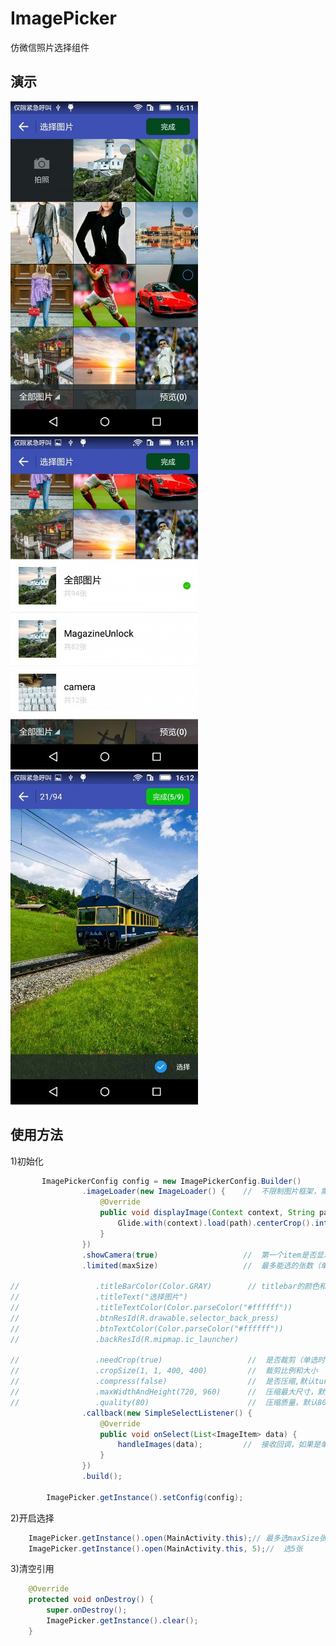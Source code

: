 # ImagePicker
仿微信照片选择组件

## 演示

 ![image](https://github.com/LambertCoding/ImgPicker/blob/master/image/image1.jpg)
 ![image](https://github.com/LambertCoding/ImgPicker/blob/master/image/image2.jpg)
 ![image](https://github.com/LambertCoding/ImgPicker/blob/master/image/image3.jpg)

## 使用方法

1)初始化
```java
       ImagePickerConfig config = new ImagePickerConfig.Builder()
                .imageLoader(new ImageLoader() {    //  不限制图片框架，需要自己实现
                    @Override
                    public void displayImage(Context context, String path, ImageView imageView) {
                        Glide.with(context).load(path).centerCrop().into(imageView);
                    }
                })
                .showCamera(true)                   //  第一个item是否显示相机,默认true
                .limited(maxSize)                   //  最多能选的张数（单选填1）

//                 .titleBarColor(Color.GRAY)        // titlebar的颜色和文字等自定义选项
//                 .titleText("选择图片")
//                 .titleTextColor(Color.parseColor("#ffffff"))
//                 .btnResId(R.drawable.selector_back_press)
//                 .btnTextColor(Color.parseColor("#ffffff"))
//                 .backResId(R.mipmap.ic_launcher)

//                 .needCrop(true)                   //  是否裁剪（单选时才有效）,如果裁剪就不会执行压缩
//                 .cropSize(1, 1, 400, 400)         //  裁剪比例和大小
//                 .compress(false)                  //  是否压缩,默认ture
//                 .maxWidthAndHeight(720, 960)      //  压缩最大尺寸，默认720*960
//                 .quality(80)                      //  压缩质量，默认80
                .callback(new SimpleSelectListener() {
                    @Override
                    public void onSelect(List<ImageItem> data) {
                        handleImages(data);			//  接收回调，如果是单选data只有一个元素
                    }
                })
                .build();

        ImagePicker.getInstance().setConfig(config);
```
2)开启选择
```java
	ImagePicker.getInstance().open(MainActivity.this);// 最多选maxSize张
	ImagePicker.getInstance().open(MainActivity.this, 5);//  选5张
```

3)清空引用
```java
    @Override
    protected void onDestroy() {
        super.onDestroy();
        ImagePicker.getInstance().clear();
    }
```
